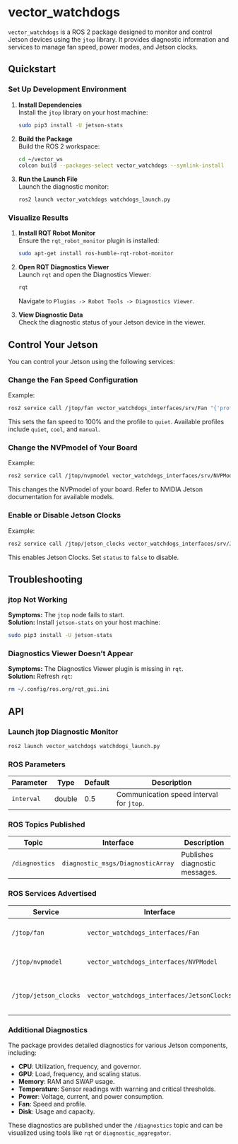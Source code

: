 # vector_watchdogs

`vector_watchdogs` is a ROS 2 package designed to monitor and control Jetson devices using the `jtop` library. It provides diagnostic information and services to manage fan speed, power modes, and Jetson clocks.

## Quickstart

### Set Up Development Environment

1. **Install Dependencies**  
   Install the `jtop` library on your host machine:

   ```bash
   sudo pip3 install -U jetson-stats
   ```

2. **Build the Package**  
   Build the ROS 2 workspace:

   ```bash
   cd ~/vector_ws
   colcon build --packages-select vector_watchdogs --symlink-install
   ```

3. **Run the Launch File**  
   Launch the diagnostic monitor:

   ```bash
   ros2 launch vector_watchdogs watchdogs_launch.py
   ```

### Visualize Results

1. **Install RQT Robot Monitor**  
   Ensure the `rqt_robot_monitor` plugin is installed:

   ```bash
   sudo apt-get install ros-humble-rqt-robot-monitor
   ```

2. **Open RQT Diagnostics Viewer**  
   Launch `rqt` and open the Diagnostics Viewer:

   ```bash
   rqt
   ```

   Navigate to `Plugins -> Robot Tools -> Diagnostics Viewer`.

3. **View Diagnostic Data**  
   Check the diagnostic status of your Jetson device in the viewer.

## Control Your Jetson

You can control your Jetson using the following services:

### Change the Fan Speed Configuration

Example:

```bash
ros2 service call /jtop/fan vector_watchdogs_interfaces/srv/Fan "{'profile':'quiet', 'speed':100}"
```

This sets the fan speed to 100% and the profile to `quiet`. Available profiles include `quiet`, `cool`, and `manual`.

### Change the NVPmodel of Your Board

Example:

```bash
ros2 service call /jtop/nvpmodel vector_watchdogs_interfaces/srv/NVPModel "{'nvpmodel':0}"
```

This changes the NVPmodel of your board. Refer to NVIDIA Jetson documentation for available models.

### Enable or Disable Jetson Clocks

Example:

```bash
ros2 service call /jtop/jetson_clocks vector_watchdogs_interfaces/srv/JetsonClocks "{'status':true}"
```

This enables Jetson Clocks. Set `status` to `false` to disable.

## Troubleshooting

### jtop Not Working

**Symptoms:** The `jtop` node fails to start.  
**Solution:** Install `jetson-stats` on your host machine:

```bash
sudo pip3 install -U jetson-stats
```

### Diagnostics Viewer Doesn’t Appear

**Symptoms:** The Diagnostics Viewer plugin is missing in `rqt`.  
**Solution:** Refresh `rqt`:

```bash
rm ~/.config/ros.org/rqt_gui.ini
```

## API

### Launch jtop Diagnostic Monitor

```bash
ros2 launch vector_watchdogs watchdogs_launch.py
```

### ROS Parameters

| Parameter       | Type   | Default | Description                                      |
|-----------------|--------|---------|--------------------------------------------------|
| `interval`      | double | 0.5     | Communication speed interval for `jtop`.        |

### ROS Topics Published

| Topic                 | Interface                          | Description                  |
|-----------------------|-------------------------------------|------------------------------|
| `/diagnostics`        | `diagnostic_msgs/DiagnosticArray`  | Publishes diagnostic messages. |

### ROS Services Advertised

| Service               | Interface                          | Description                           |
|-----------------------|-------------------------------------|---------------------------------------|
| `/jtop/fan`           | `vector_watchdogs_interfaces/Fan`  | Change the fan speed configuration.   |
| `/jtop/nvpmodel`      | `vector_watchdogs_interfaces/NVPModel` | Change the NVPmodel of your board. |
| `/jtop/jetson_clocks` | `vector_watchdogs_interfaces/JetsonClocks` | Enable or disable Jetson Clocks. |

### Additional Diagnostics

The package provides detailed diagnostics for various Jetson components, including:

- **CPU**: Utilization, frequency, and governor.
- **GPU**: Load, frequency, and scaling status.
- **Memory**: RAM and SWAP usage.
- **Temperature**: Sensor readings with warning and critical thresholds.
- **Power**: Voltage, current, and power consumption.
- **Fan**: Speed and profile.
- **Disk**: Usage and capacity.

These diagnostics are published under the `/diagnostics` topic and can be visualized using tools like `rqt` or `diagnostic_aggregator`.
